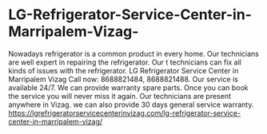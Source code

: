 # LG-Refrigerator-Service-Center-in-Marripalem-Vizag-
Nowadays refrigerator is a common product in every home. Our technicians are well expert in repairing the refrigerator. Our t technicians can fix all kinds of issues with the refrigerator. LG Refrigerator Service Center in Marripalem Vizag  Call now: 8688821484, 8688821488. Our service is available 24/7. We can provide warranty spare parts. Once you can book the service you will never miss it again. Our technicians are present anywhere in Vizag. we can also provide 30 days general service warranty.  https://lgrefrigeratorservicecenterinvizag.com/lg-refrigerator-service-center-in-marripalem-vizag/
